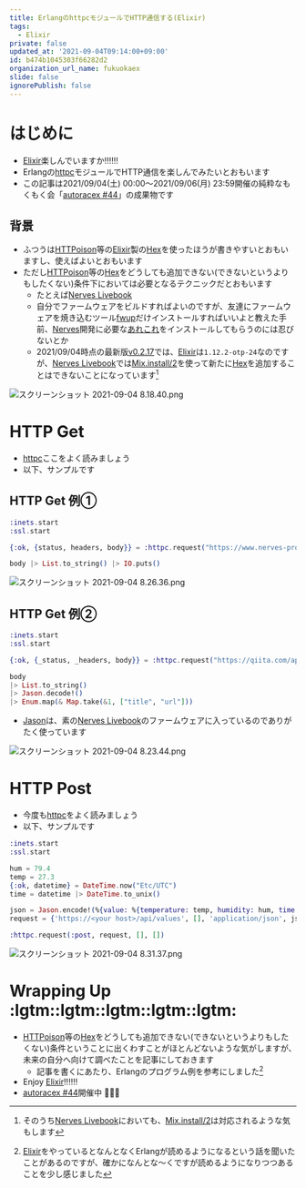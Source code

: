 ```yaml
---
title: ErlangのhttpcモジュールでHTTP通信する(Elixir)
tags:
  - Elixir
private: false
updated_at: '2021-09-04T09:14:00+09:00'
id: b474b1045303f66282d2
organization_url_name: fukuokaex
slide: false
ignorePublish: false
---
```

# はじめに
- [Elixir](https://elixir-lang.org/)楽しんでいますか:bangbang::bangbang::bangbang:
- Erlangの[httpc](https://erlang.org/doc/man/httpc.html)モジュールでHTTP通信を楽しんでみたいとおもいます
- この記事は2021/09/04(土) 00:00〜2021/09/06(月) 23:59開催の純粋なもくもく会「[autoracex #44](https://autoracex.connpass.com/event/224102/)」の成果物です

## 背景
- ふつうは[HTTPoison](https://github.com/edgurgel/httpoison)等の[Elixir](https://elixir-lang.org/)製の[Hex](https://hex.pm/)を使ったほうが書きやすいとおもいますし、使えばよいとおもいます
- ただし[HTTPoison](https://github.com/edgurgel/httpoison)等の[Hex](https://hex.pm/)をどうしても追加できない(できないというよりもしたくない)条件下においては必要となるテクニックだとおもいます
    - たとえば[Nerves Livebook](https://github.com/fhunleth/nerves_livebook)
    - 自分でファームウェアをビルドすればよいのですが、友達にファームウェアを焼き込むツール[fwup](https://github.com/fwup-home/fwup#installing)だけインストールすればいいよと教えた手前、[Nerves](https://www.nerves-project.org/)開発に必要な[あれこれ](https://hexdocs.pm/nerves/installation.html#content)をインストールしてもらうのには忍びないとか
    - 2021/09/04時点の最新版[v0.2.17](https://github.com/fhunleth/nerves_livebook/releases/tag/v0.2.17)では、[Elixir](https://elixir-lang.org/)は`1.12.2-otp-24`なのですが、[Nerves Livebook](https://github.com/fhunleth/nerves_livebook)では[Mix.install/2](https://hexdocs.pm/mix/1.12/Mix.html#install/2)を使って新たに[Hex](https://hex.pm/)を追加することはできないことになっています[^1]

[^1]: そのうち[Nerves Livebook](https://github.com/fhunleth/nerves_livebook)においても、[Mix.install/2](https://hexdocs.pm/mix/1.12/Mix.html#install/2)は対応されるような気もします

![スクリーンショット 2021-09-04 8.18.40.png](https://qiita-image-store.s3.ap-northeast-1.amazonaws.com/0/131808/6bac07e5-281a-06b3-f0b9-c98af2a37d6a.png)



# HTTP Get
- [httpc](https://erlang.org/doc/man/httpc.html)ここをよく読みましょう
- 以下、サンプルです

## HTTP Get 例①

```elixir
:inets.start
:ssl.start

{:ok, {status, headers, body}} = :httpc.request("https://www.nerves-project.org/")

body |> List.to_string() |> IO.puts()
```

![スクリーンショット 2021-09-04 8.26.36.png](https://qiita-image-store.s3.ap-northeast-1.amazonaws.com/0/131808/52ed5341-c130-fc0a-6716-56f6506a271d.png)



## HTTP Get 例②

```elixir
:inets.start
:ssl.start

{:ok, {_status, _headers, body}} = :httpc.request("https://qiita.com/api/v2/items?query=elixir")

body
|> List.to_string()
|> Jason.decode!()
|> Enum.map(& Map.take(&1, ["title", "url"]))
```

- [Jason](https://github.com/michalmuskala/jason)は、素の[Nerves Livebook](https://github.com/fhunleth/nerves_livebook)のファームウェアに入っているのでありがたく使っています

![スクリーンショット 2021-09-04 8.23.44.png](https://qiita-image-store.s3.ap-northeast-1.amazonaws.com/0/131808/9d9692ef-0599-4c2a-d627-d0b6b4a1640c.png)


# HTTP Post

- 今度も[httpc](https://erlang.org/doc/man/httpc.html)をよく読みましょう
- 以下、サンプルです

```elixir
:inets.start
:ssl.start

hum = 79.4
temp = 27.3
{:ok, datetime} = DateTime.now("Etc/UTC")
time = datetime |> DateTime.to_unix()

json = Jason.encode!(%{value: %{temperature: temp, humidity: hum, time: time}}) |> String.to_charlist()
request = {'https://<your host>/api/values', [], 'application/json', json}

:httpc.request(:post, request, [], [])
```

![スクリーンショット 2021-09-04 8.31.37.png](https://qiita-image-store.s3.ap-northeast-1.amazonaws.com/0/131808/9141b34a-c9ec-a5b6-08e9-30b5fc041a40.png)

# Wrapping Up :lgtm::lgtm::lgtm::lgtm::lgtm:
- [HTTPoison](https://github.com/edgurgel/httpoison)等の[Hex](https://hex.pm/)をどうしても追加できない(できないというよりもしたくない)条件ということに出くわすことがほとんどないような気がしますが、未来の自分へ向けて調べたことを記事にしておきます
    - 記事を書くにあたり、Erlangのプログラム例を参考にしました[^2]
- Enjoy [Elixir](https://elixir-lang.org/):bangbang::bangbang::bangbang:
- [autoracex #44](https://autoracex.connpass.com/event/224102/)開催中 :rocket::rocket::rocket:

[^2]: [Elixir](https://elixir-lang.org/)をやっているとなんとなくErlangが読めるようになるという話を聞いたことがあるのですが、確かになんとな〜くですが読めるようになりつつあることを少し感じました
